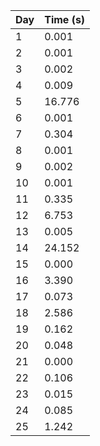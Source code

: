 | Day | Time (s) |
|-----|----------|
| 1   | 0.001    |
| 2   | 0.001    |
| 3   | 0.002    |
| 4   | 0.009    |
| 5   | 16.776   |
| 6   | 0.001    |
| 7   | 0.304    |
| 8   | 0.001    |
| 9   | 0.002    |
| 10  | 0.001    |
| 11  | 0.335    |
| 12  | 6.753    |
| 13  | 0.005    |
| 14  | 24.152   |
| 15  | 0.000    |
| 16  | 3.390    |
| 17  | 0.073    |
| 18  | 2.586    |
| 19  | 0.162    |
| 20  | 0.048    |
| 21  | 0.000    |
| 22  | 0.106    |
| 23  | 0.015    |
| 24  | 0.085    |
| 25  | 1.242    |